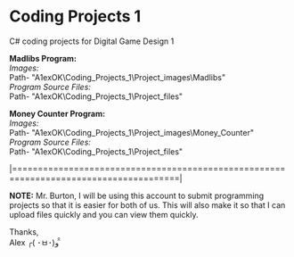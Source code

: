 # Coding Projects 1
C# coding projects for Digital Game Design 1 

<b>Madlibs Program:</b>
<i><br>Images: </br></i>
Path- "A1exOK\Coding_Projects_1\Project_images\Madlibs\"
<br><i>Program Source Files: </i></br>
Path- "A1exOK\Coding_Projects_1\Project_files\"

<b>Money Counter Program:</b>
<i><br>Images: </br></i>
Path- "A1exOK\Coding_Projects_1\Project_images\Money_Counter\"
<br><i>Program Source Files: </i></br>
Path- "A1exOK\Coding_Projects_1\Project_files\"

|======================================================================================|

<b>NOTE:</b>
Mr. Burton, I will be using this account to submit programming projects so that it is easier for both of us.
This will also make it so that I can upload files quickly and you can view them quickly.

Thanks,
<br>Alex ╭( ･ㅂ･)و ̑̑  </br>
